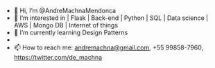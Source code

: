- 👋 Hi, I’m @AndreMachnaMendonca
- 👀 I’m interested in | Flask | Back-end | Python | SQL | Data science | AWS | Mongo DB | Internet of things
- 🌱 I’m currently learning Design Patterns
- 
- 📫 How to reach me: andremachna@gmail.com, +55 99858-7960, https://twitter.com/de_machna
